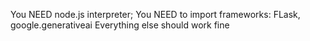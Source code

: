 You NEED node.js interpreter;
You NEED to import frameworks: FLask, google.generativeai
Everything else should work fine
